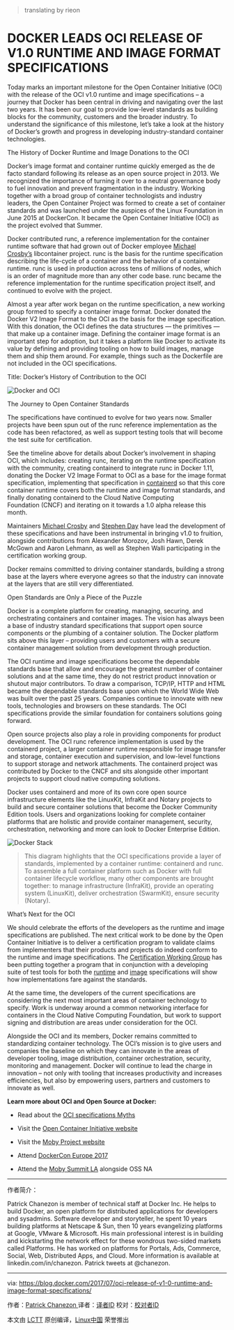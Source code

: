 > translating by rieon

DOCKER LEADS OCI RELEASE OF V1.0 RUNTIME AND IMAGE FORMAT SPECIFICATIONS
============================================================


Today marks an important milestone for the Open Container Initiative (OCI) with the release of the OCI v1.0 runtime and image specifications – a journey that Docker has been central in driving and navigating over the last two years. It has been our goal to provide low-level standards as building blocks for the community, customers and the broader industry. To understand the significance of this milestone, let’s take a look at the history of Docker’s growth and progress in developing industry-standard container technologies.

The History of Docker Runtime and Image Donations to the OCI

Docker’s image format and container runtime quickly emerged as the de facto standard following its release as an open source project in 2013\. We recognized the importance of turning it over to a neutral governance body to fuel innovation and prevent fragmentation in the industry. Working together with a broad group of container technologists and industry leaders, the Open Container Project was formed to create a set of container standards and was launched under the auspices of the Linux Foundation in June 2015 at DockerCon. It became the Open Container Initiative (OCI) as the project evolved that Summer.

Docker contributed runc, a reference implementation for the container runtime software that had grown out of Docker employee [Michael Crosby’s][17] libcontainer project. runc is the basis for the runtime specification describing the life-cycle of a container and the behavior of a container runtime. runc is used in production across tens of millions of nodes, which is an order of magnitude more than any other code base. runc became the reference implementation for the runtime specification project itself, and continued to evolve with the project.  

Almost a year after work began on the runtime specification, a new working group formed to specify a container image format. Docker donated the Docker V2 Image Format to the OCI as the basis for the image specification. With this donation, the OCI defines the data structures — the primitives — that make up a container image. Defining the container image format is an important step for adoption, but it takes a platform like Docker to activate its value by defining and providing tooling on how to build images, manage them and ship them around. For example, things such as the Dockerfile are not included in the OCI specifications.

Title: Docker’s History of Contribution to the OCI

![Docker and OCI](https://i2.wp.com/blog.docker.com/wp-content/uploads/OCI.png?resize=938%2C1491&ssl=1)

The Journey to Open Container Standards

The specifications have continued to evolve for two years now. Smaller projects have been spun out of the runc reference implementation as the code has been refactored, as well as support testing tools that will become the test suite for certification.

See the timeline above for details about Docker’s involvement in shaping OCI, which includes: creating runc, iterating on the runtime specification with the community, creating containerd to integrate runc in Docker 1.11, donating the Docker V2 Image Format to OCI as a base for the image format specification, implementing that specification in [containerd][18] so that this core container runtime covers both the runtime and image format standards, and finally donating containerd to the Cloud Native Computing Foundation (CNCF) and iterating on it towards a 1.0 alpha release this month.

Maintainers [Michael Crosby][19] and [Stephen Day][20] have lead the development of these specifications and have been instrumental in bringing v1.0 to fruition, alongside contributions from Alexander Morozov, Josh Hawn, Derek McGown and Aaron Lehmann, as well as Stephen Walli participating in the certification working group.

Docker remains committed to driving container standards, building a strong base at the layers where everyone agrees so that the industry can innovate at the layers that are still very differentiated.

Open Standards are Only a Piece of the Puzzle

Docker is a complete platform for creating, managing, securing, and orchestrating containers and container images. The vision has always been a base of industry standard specifications that support open source components or the plumbing of a container solution. The Docker platform sits above this layer – providing users and customers with a secure container management solution from development through production.  

The OCI runtime and image specifications become the dependable standards base that allow and encourage the greatest number of container solutions and at the same time, they do not restrict product innovation or shutout major contributors. To draw a comparison, TCP/IP, HTTP and HTML became the dependable standards base upon which the World Wide Web was built over the past 25 years. Companies continue to innovate with new tools, technologies and browsers on these standards. The OCI specifications provide the similar foundation for containers solutions going forward.

Open source projects also play a role in providing components for product development. The OCI runc reference implementation is used by the containerd project, a larger container runtime responsible for image transfer and storage, container execution and supervision, and low-level functions to support storage and network attachments. The containerd project was contributed by Docker to the CNCF and sits alongside other important projects to support cloud native computing solutions.

Docker uses containerd and more of its own core open source infrastructure elements like the LinuxKit, InfraKit and Notary projects to build and secure container solutions that become the Docker Community Edition tools. Users and organizations looking for complete container platforms that are holistic and provide container management, security, orchestration, networking and more can look to Docker Enterprise Edition.

![Docker Stack](https://i0.wp.com/blog.docker.com/wp-content/uploads/243938a0-856b-4a7f-90ca-2452a69a385c-1.jpg?resize=1019%2C511&ssl=1)

> This diagram highlights that the OCI specifications provide a layer of standards, implemented by a container runtime: containerd and runc. To assemble a full container platform such as Docker with full container lifecycle workflow, many other components are brought together: to manage infrastructure (InfraKit), provide an operating system (LinuxKit), deliver orchestration (SwarmKit), ensure security (Notary).

What’s Next for the OCI

We should celebrate the efforts of the developers as the runtime and image specifications are published. The next critical work to be done by the Open Container Initiative is to deliver a certification program to validate claims from implementers that their products and projects do indeed conform to the runtime and image specifications. The [Certification Working Group][21] has been putting together a program that in conjunction with a developing suite of test tools for both the [runtime][22] and [image][23] specifications will show how implementations fare against the standards.

At the same time, the developers of the current specifications are considering the next most important areas of container technology to specify. Work is underway around a common networking interface for containers in the Cloud Native Computing Foundation, but work to support signing and distribution are areas under consideration for the OCI.

Alongside the OCI and its members, Docker remains committed to standardizing container technology. The OCI’s mission is to give users and companies the baseline on which they can innovate in the areas of developer tooling, image distribution, container orchestration, security, monitoring and management. Docker will continue to lead the charge in innovation – not only with tooling that increases productivity and increases efficiencies, but also by empowering users, partners and customers to innovate as well.

**Learn more about OCI and Open Source at Docker:**

*   Read about the [OCI specifications Myths][1]

*   Visit the [Open Container Initiative website][2]

*   Visit the [Moby Project website][3]

*   Attend [DockerCon Europe 2017][4]

*   Attend the [Moby Summit LA][5] alongside OSS NA

--------------------------------------------------------------------------------

作者简介：

Patrick Chanezon is member of technical staff at Docker Inc. He helps to build Docker, an open platform for distributed applications for developers and sysadmins. Software developer and storyteller, he spent 10 years building platforms at Netscape & Sun, then 10 years evangelizing platforms at Google, VMware & Microsoft. His main professional interest is in building and kickstarting the network effect for these wondrous two-sided markets called Platforms. He has worked on platforms for Portals, Ads, Commerce, Social, Web, Distributed Apps, and Cloud. More information is available at linkedin.com/in/chanezon. Patrick tweets at @chanezon.



------

via: https://blog.docker.com/2017/07/oci-release-of-v1-0-runtime-and-image-format-specifications/

作者：[Patrick Chanezon ][a]
译者：[译者ID](https://github.com/译者ID)
校对：[校对者ID](https://github.com/校对者ID)

本文由 [LCTT](https://github.com/LCTT/TranslateProject) 原创编译，[Linux中国](https://linux.cn/) 荣誉推出

[a]:https://blog.docker.com/author/chanezon/
[1]:https://blog.docker.com/2017/07/demystifying-open-container-initiative-oci-specifications/
[2]:https://www.opencontainers.org/join
[3]:http://mobyproject.org/
[4]:https://europe-2017.dockercon.com/
[5]:https://www.eventbrite.com/e/moby-summit-los-angeles-tickets-35930560273
[6]:https://blog.docker.com/author/chanezon/
[7]:https://blog.docker.com/tag/cncf/
[8]:https://blog.docker.com/tag/containerd/
[9]:https://blog.docker.com/tag/containers/
[10]:https://blog.docker.com/tag/docker/
[11]:https://blog.docker.com/tag/docker-image-format/
[12]:https://blog.docker.com/tag/docker-runtime/
[13]:https://blog.docker.com/tag/infrakit/
[14]:https://blog.docker.com/tag/linux-foundation/
[15]:https://blog.docker.com/tag/oci/
[16]:https://blog.docker.com/tag/open-containers/
[17]:https://github.com/crosbymichael
[18]:https://containerd.io/
[19]:https://github.com/crosbymichael
[20]:https://github.com/stevvooe
[21]:https://github.com/opencontainers/certification
[22]:https://github.com/opencontainers/runtime-tools
[23]:https://github.com/opencontainers/image-tools
